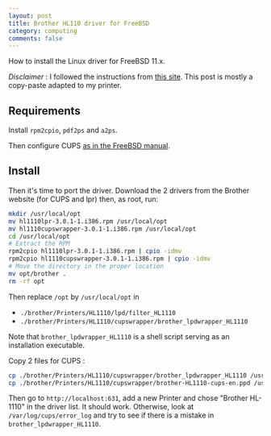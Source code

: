 ```yaml
---
layout: post
title: Brother HL110 driver for FreeBSD 
category: computing
comments: false
---
```


How to install the Linux driver for FreeBSD 11.x.

<!--more-->

*Disclaimer* : I followed the instructions from [this site](http://www.reynoldsnet.org/freebsd_brother_cdw.html). This post is mostly a
copy-paste adapted to my printer.

## Requirements
Install `rpm2cpio`, `pdf2ps` and `a2ps`.

Then configure CUPS [as in the FreeBSD
manual](https://www.freebsd.org/doc/en_US.ISO8859-1/articles/cups/printing-cups-configuring-server.html).

## Install
Then it's time to port the driver. Download the 2 drivers from the Brother website (for CUPS and lpr) then, as root, run:

```bash
mkdir /usr/local/opt
mv hl1110lpr-3.0.1-1.i386.rpm /usr/local/opt
mv hl1110cupswrapper-3.0.1-1.i386.rpm /usr/local/opt
cd /usr/local/opt
# Extract the RPM
rpm2cpio hl1110lpr-3.0.1-1.i386.rpm | cpio -idmv
rpm2cpio hl1110cupswrapper-3.0.1-1.i386.rpm | cpio -idmv
# Move the directory in the proper location
mv opt/brother .
rm -rf opt
```
Then replace `/opt` by `/usr/local/opt` in 

- `./brother/Printers/HL1110/lpd/filter_HL1110`
- `./brother/Printers/HL1110/cupswrapper/brother_lpdwrapper_HL1110`

Note that `brother_lpdwrapper_HL1110` is a shell script serving as an installation
executable. 

Copy 2 files for CUPS :
```bash
cp ./brother/Printers/HL1110/cupswrapper/brother_lpdwrapper_HL1110 /usr/local/libexec/cups/filter/
cp ./brother/Printers/HL1110/cupswrapper/brother-HL1110-cups-en.ppd /usr/local/share/cups/model/Brother 
```

Then go to `http://localhost:631`, add a new Printer and chose "Brother HL-1110"
in the driver list. It should work. Otherwise, look at `/var/log/cups/error_log`
and try to see if there is a mistake in `brother_lpdwrapper_HL1110`.
